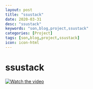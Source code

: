 ```yaml
---
layout: post
title: "ssustack"
date: 2020-03-31
desc: "ssustack"
keywords: "son,blog,project,ssustack"
categories: [Project]
tags: [son,blog,project,ssustack]
icon: icon-html
---
```


# ssustack



[![Watch the video](https://i.imgur.com/vKb2F1B.png)](/static/assets/video/ssustack_working.mp4)
